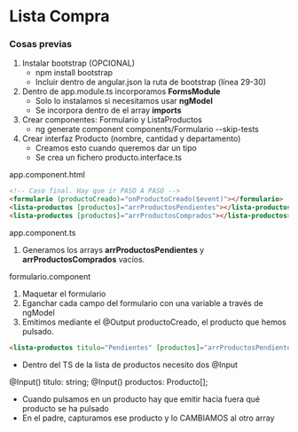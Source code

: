 # Lista Compra

### Cosas previas

1. Instalar bootstrap (OPCIONAL)
    - npm install bootstrap
    - Incluir dentro de angular.json la ruta de bootstrap (línea 29-30)
2. Dentro de app.module.ts incorporamos **FormsModule**
    - Solo lo instalamos si necesitamos usar **ngModel**
    - Se incorpora dentro de el array **imports**
3. Crear componentes: Formulario y ListaProductos
    - ng generate component components/Formulario --skip-tests
4. Crear interfaz Producto (nombre, cantidad y departamento)
    - Creamos esto cuando queremos dar un tipo 
    - Se crea un fichero producto.interface.ts
    
app.component.html
```html
<!-- Caso final. Hay que ir PASO A PASO -->
<formulario (productoCreado)="onProductoCreado($event)"></formulario>
<lista-productos [productos]="arrProductosPendientes"></lista-productos>
<lista-productos [productos]="arrProductosComprados"></lista-productos>
```

app.component.ts

1. Generamos los arrays **arrProductosPendientes** y **arrProductosComprados** vacíos.

formulario.component

1. Maquetar el formulario
2. Eganchar cada campo del formulario con una variable a través de ngModel
3. Emitimos mediante el @Output productoCreado, el producto que hemos pulsado.



```html
<lista-productos titulo="Pendientes" [productos]="arrProductosPendientes"></lista-productos>

```

- Dentro del TS de la lista de productos necesito dos @Input

@Input() titulo: string;
@Input() productos: Producto[];


- Cuando pulsamos en un producto hay que emitir hacia fuera qué producto se ha pulsado
- En el padre, capturamos ese producto y lo CAMBIAMOS al otro array